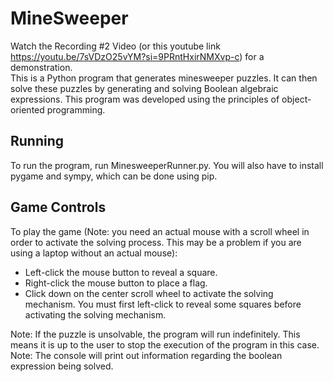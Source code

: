 # MineSweeper
Watch the Recording #2 Video (or this youtube link https://youtu.be/7sVDzO25vYM?si=9PRntHxirNMXvp-c) for a demonstration. <br>
This is a Python program that generates minesweeper puzzles. It can then solve these puzzles by generating and solving Boolean algebraic expressions. This program was developed using the principles of object-oriented programming.<br>
<h2>Running</h2>
To run the program, run MinesweeperRunner.py. You will also have to install pygame and sympy, which can be done using pip.<br>
<h2>Game Controls</h2>
To play the game (Note: you need an actual mouse with a scroll wheel in order to activate the solving process. This may be a problem if you are using a laptop without an actual mouse):<br>
  <ul>
  <li>Left-click the mouse button to reveal a square.<br>
  <li>Right-click the mouse button to place a flag.<br>
  <li>Click down on the center scroll wheel to activate the solving mechanism. You must first left-click to reveal some squares before activating the solving mechanism.<br>
  </ul>

Note: If the puzzle is unsolvable, the program will run indefinitely. This means it is up to the user to stop the execution of the program in this case.<br>
Note: The console will print out information regarding the boolean expression being solved.<br>
